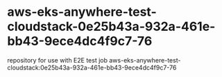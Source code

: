 # aws-eks-anywhere-test-cloudstack-0e25b43a-932a-461e-bb43-9ece4dc4f9c7-76
repository for use with E2E test job aws-eks-anywhere-test-cloudstack:0e25b43a-932a-461e-bb43-9ece4dc4f9c7-76
